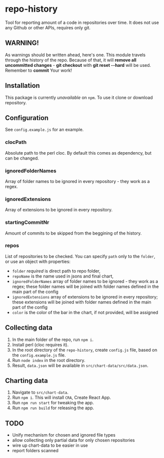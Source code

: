 # repo-history

Tool for reporting amount of a code in repositories over time. It does not use any Github or other APIs, requires only git.

## WARNING!
As warnings should be written ahead, here's one. This module travels through the history of the repo. Because of that, it will **remove all uncommitted changes** - **git checkout** with **git reset --hard** will be used. Remember to **commit** Your work!

## Installation

This package is currently _unavailable_ on `npm`. To use it clone or download repository.

## Configuration
See `config.example.js` for an example.

### clocPath
Absolute path to the perl cloc. By default this comes as dependency, but can be changed.

### ignoredFolderNames
Array of folder names to be ignored in every repository - they work as a regex.

### ignoredExtensions
Array of extensions to be ignored in every repository.

### startingCommitNr
Amount of commits to be skipped from the beggining of the history.

### repos
List of repositories to be checked. You can specify `path` only to the `folder`, or use an object with properties:
 - `folder` *required* is direct path to repo folder,
 - `repoName` is the name used in jsons and final chart,
 - `ignoredFolderNames` array of folder names to be ignored - they work as a regex; these folder names will be joined with folder names defined in the main part of the config
 - `ignoredExtensions` array of extensions to be ignored in every repository; these extensions will be joined with folder names defined in the main part of the config
 - `color` is the color of the bar in the chart, if not provided, will be assigned

## Collecting data
1. In the main folder of the repo, run `npm i`.
2. Install perl (cloc requires it).
3. In the root directory of the `repo-history`, create `config.js` file, based on the `config.example.js` file.
4. Run `node index` in the root directory.
5. Result, `data.json` will be available in `src/chart-data/src/data.json`.

## Charting data
1. Navigate to `src/chart-data`.
2. Run `npm i`. This will install `CRA`, Create React App.
3. Run `npm run start` for tweaking the app.
4. Run `npm run build` for releasing the app.

## TODO
 - Unify mechanism for chosen and ignored file types
 - allow collecting only partial data for only chosen repositories
 - wire up chart-data to be easier in use
 - report folders scanned
